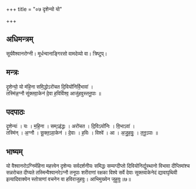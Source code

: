 +++
title = "०७ दृशेन्यो यो"

+++
## अधिमन्त्रम्
सूर्यवैश्वानरोग्नी। मूर्धन्वानाङ्गिरसो वामदेव्यो वा। त्रिष्टुप्।

## मन्त्रः
दृ॒शेन्यो॒ यो म॑हि॒ना समि॒द्धोऽरो॑चत दि॒वियो॑निर्वि॒भावा॑ ।  
तस्मि॑न्न॒ग्नौ सू॑क्तवा॒केन॑ दे॒वा ह॒विर्विश्व॒ आजु॑हवुस्तनू॒पाः ॥

## पदपाठः
दृ॒शेन्यः॑ । यः । म॒हि॒ना । सम्ऽइ॑द्धः । अरो॑चत । दि॒विऽयो॑निः । वि॒भाऽवा॑ ।  
तस्मि॑न् । अ॒ग्नौ । सू॒क्त॒ऽवा॒केन॑ । दे॒वाः । ह॒विः । विश्वे॑ । आ । अ॒जु॒ह॒वुः॒ । त॒नू॒ऽपाः ॥

## भाष्यम्
यो वैश्वानरोऽग्निर्महिना महत्त्वेन दृशेन्यः सर्वदर्शनीयः समिद्धः सम्यग्दीप्तो दिवियोनिर्द्युस्थानो विभावा दीप्तिमांश्च सन्नरोचत दीप्यते तस्मिन्वैश्वानरेऽग्नौ तनूपाः शरीराणां रक्षका विश्वे सर्वे देवाः सूक्तवाकेनेदं द्यावापृथिवी इत्यादिवाक्येन स्तोत्राणां वचनेन वा हविराजुहवुः। आभिमुख्येन जुहुवुः॥७॥